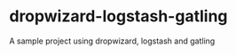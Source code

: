 dropwizard-logstash-gatling
===========================

A sample project using dropwizard, logstash and gatling
